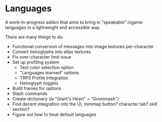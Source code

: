 # Languages
A work-in-progress addon that aims to bring in "speakable" ingame languages in a lightweight and accessible way.

There are many things to do:
- Functional conversion of messages into image textures per-character
- Convert heiroglyphs into atlas textures
- Fix over-character limit issue
- Set up profiling system
  - Text color selection option
  - "Languages learned" options
  - TRP3 Profile Integration
  - Heiroglyph toggles
- Build frames for options
- Slash commands
- Create dictionary (ie "Giant's Heart" = "Grommash")
- Find decent integration into the UI, minimap button? character tab? skill section?
- Figure out how to treat default languages
